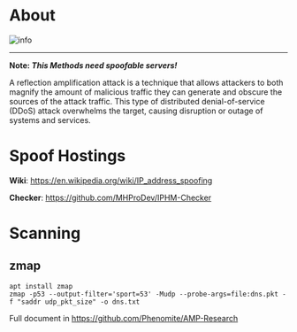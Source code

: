 # About
![info](https://cdn.discordapp.com/attachments/909717830461698078/950213007856795648/image.png)

***

**Note: _This Methods need spoofable servers!_**

A reflection amplification attack is a technique that allows attackers to both magnify the amount of malicious traffic they can generate and obscure the sources of the attack traffic. This type of distributed denial-of-service (DDoS) attack overwhelms the target, causing disruption or outage of systems and services.

# Spoof Hostings

**Wiki**: https://en.wikipedia.org/wiki/IP_address_spoofing

**Checker**: https://github.com/MHProDev/IPHM-Checker


# Scanning

## zmap
```
apt install zmap
zmap -p53 --output-filter='sport=53' -Mudp --probe-args=file:dns.pkt -f "saddr udp_pkt_size" -o dns.txt
```
Full document in https://github.com/Phenomite/AMP-Research